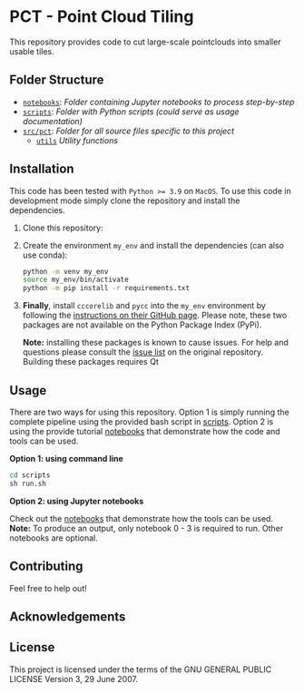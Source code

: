 # PCT - Point Cloud Tiling

This repository provides code to cut large-scale pointclouds into smaller usable tiles.

## Folder Structure

* [`notebooks`](./notebooks): _Folder containing Jupyter notebooks to process step-by-step_
* [`scripts`](./scripts): _Folder with Python scripts (could serve as usage documentation)_
* [`src/pct`](./src/pct): _Folder for all source files specific to this project_
   * [`utils`](./src/boa/utils) _Utility functions_


## Installation 

This code has been tested with `Python >= 3.9` on `MacOS`. To use this code in development mode simply clone the repository and install the dependencies.

1. Clone this repository:

2. Create the environment `my_env` and install the dependencies (can also use conda):
    ```bash
    python -m venv my_env
    source my_env/bin/activate
    python -m pip install -r requirements.txt
    ```

3. **Finally**, install `cccorelib` and `pycc` into the `my_env` environment by following the [instructions on their GitHub page](https://github.com/tmontaigu/CloudCompare-PythonPlugin/blob/master/docs/building.rst#building-as-independent-wheels). Please note, these two packages are not available on the Python Package Index (PyPi).

    **Note:** installing these packages is known to cause issues. For help and questions please consult the [issue list](https://github.com/tmontaigu/CloudCompare-PythonPlugin/issues) on the original repository. Building these packages requires Qt

## Usage
There are two ways for using this repository. Option 1 is simply running the complete pipeline using the provided bash script in [scripts](scripts). Option 2 is using the provide tutorial [notebooks](notebooks) that demonstrate how the code and tools can be used.

**Option 1: using command line**

```bash
cd scripts
sh run.sh
```

**Option 2: using Jupyter notebooks**

Check out the [notebooks](notebooks) that demonstrate how the tools can be used. **Note:** To produce an output, only notebook 0 - 3 is required to run. Other notebooks are optional.
 

## Contributing

Feel free to help out!


## Acknowledgements


## License

This project is licensed under the terms of the GNU GENERAL PUBLIC LICENSE Version 3, 29 June 2007.

